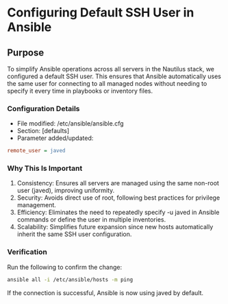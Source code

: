 # Configuring Default SSH User in Ansible

## Purpose
To simplify Ansible operations across all servers in the Nautilus stack, we configured a default SSH user. 
This ensures that Ansible automatically uses the same user for connecting to all managed nodes without needing to specify it every time in playbooks or inventory files.

### Configuration Details
  - File modified: /etc/ansible/ansible.cfg
  - Section: [defaults]
  - Parameter added/updated:
```ini
remote_user = javed
```
### Why This Is Important
1. Consistency: Ensures all servers are managed using the same non-root user (javed), improving uniformity.
2. Security: Avoids direct use of root, following best practices for privilege management.
3. Efficiency: Eliminates the need to repeatedly specify -u javed in Ansible commands or define the user in multiple inventories.
4. Scalability: Simplifies future expansion since new hosts automatically inherit the same SSH user configuration.

### Verification
Run the following to confirm the change:
```bash
ansible all -i /etc/ansible/hosts -m ping
```
If the connection is successful, Ansible is now using javed by default.
